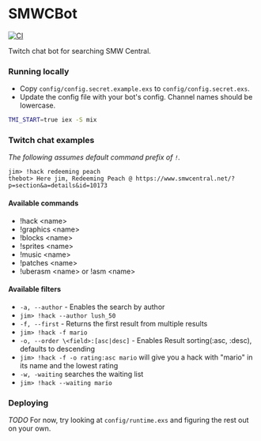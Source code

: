 # SMWCBot

[![CI](https://github.com/druu/smwcbot/actions/workflows/ci.yml/badge.svg)](https://github.com/druu/smwcbot/actions/workflows/ci.yml)

Twitch chat bot for searching SMW Central.
### Running locally

 * Copy `config/config.secret.example.exs` to `config/config.secret.exs`.
 * Update the config file with your bot's config. Channel names should be lowercase.

```sh
TMI_START=true iex -S mix
```

### Twitch chat examples

*The following assumes default command prefix of `!`.*

```
jim> !hack redeeming peach
thebot> Here jim, Redeeming Peach @ https://www.smwcentral.net/?p=section&a=details&id=10173
```

#### Available commands
* !hack \<name>
* !graphics \<name>
* !blocks \<name>
* !sprites \<name>
* !music \<name>
* !patches \<name>
* !uberasm \<name> or !asm \<name>

#### Available filters
* `-a, --author` - Enables the search by author
 * `jim> !hack --author lush_50`
* `-f, --first` - Returns the first result from multiple results
 * `jim> !hack -f mario`
* `-o, --order \<field>:[asc|desc]` - Enables Result sorting(:asc, :desc), defaults to descending 
 * `jim> !hack -f -o rating:asc mario` will give you a hack with "mario" in its name and the lowest rating
* `-w, -waiting`  searches the waiting list
 * `jim> !hack --waiting mario`
 
 
### Deploying

*TODO* For now, try looking at `config/runtime.exs` and figuring the rest out on your own.

